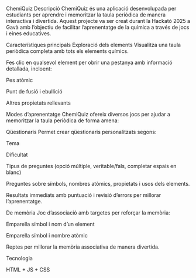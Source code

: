 ChemiQuiz
Descripció
ChemiQuiz és una aplicació desenvolupada per estudiants per aprendre i memoritzar la taula periòdica de manera interactiva i divertida. Aquest projecte va ser creat durant la Hackató 2025 a Gavà amb l’objectiu de facilitar l’aprenentatge de la química a través de jocs i eines educatives.

Característiques principals
Exploració dels elements
Visualitza una taula periòdica completa amb tots els elements químics.

Fes clic en qualsevol element per obrir una pestanya amb informació detallada, incloent:

Pes atòmic

Punt de fusió i ebullició

Altres propietats rellevants

Modes d’aprenentatge
ChemiQuiz ofereix diversos jocs per ajudar a memoritzar la taula periòdica de forma amena:

Qüestionaris
Permet crear qüestionaris personalitzats segons:

Tema

Dificultat

Tipus de preguntes (opció múltiple, veritable/fals, completar espais en blanc)

Preguntes sobre símbols, nombres atòmics, propietats i usos dels elements.

Resultats immediats amb puntuació i revisió d’errors per millorar l’aprenentatge.

De memòria
Joc d’associació amb targetes per reforçar la memòria:

Emparella símbol i nom d’un element

Emparella símbol i nombre atòmic

Reptes per millorar la memòria associativa de manera divertida.

Tecnologia

HTML + JS + CSS
